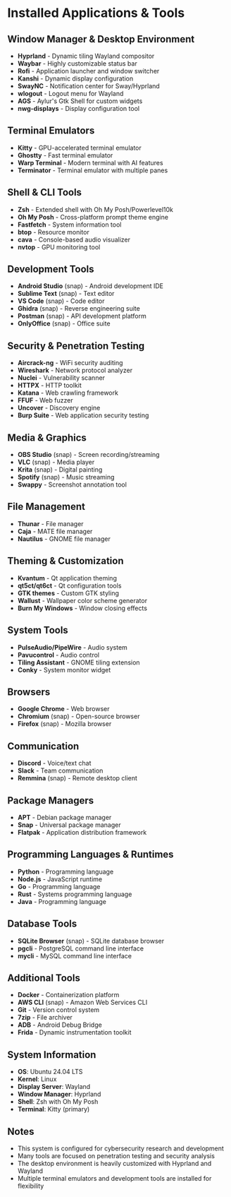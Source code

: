 # Installed Applications & Tools

## Window Manager & Desktop Environment
- **Hyprland** - Dynamic tiling Wayland compositor
- **Waybar** - Highly customizable status bar
- **Rofi** - Application launcher and window switcher
- **Kanshi** - Dynamic display configuration
- **SwayNC** - Notification center for Sway/Hyprland
- **wlogout** - Logout menu for Wayland
- **AGS** - Aylur's Gtk Shell for custom widgets
- **nwg-displays** - Display configuration tool

## Terminal Emulators
- **Kitty** - GPU-accelerated terminal emulator
- **Ghostty** - Fast terminal emulator
- **Warp Terminal** - Modern terminal with AI features
- **Terminator** - Terminal emulator with multiple panes

## Shell & CLI Tools
- **Zsh** - Extended shell with Oh My Posh/Powerlevel10k
- **Oh My Posh** - Cross-platform prompt theme engine
- **Fastfetch** - System information tool
- **btop** - Resource monitor
- **cava** - Console-based audio visualizer
- **nvtop** - GPU monitoring tool

## Development Tools
- **Android Studio** (snap) - Android development IDE
- **Sublime Text** (snap) - Text editor
- **VS Code** (snap) - Code editor
- **Ghidra** (snap) - Reverse engineering suite
- **Postman** (snap) - API development platform
- **OnlyOffice** (snap) - Office suite

## Security & Penetration Testing
- **Aircrack-ng** - WiFi security auditing
- **Wireshark** - Network protocol analyzer
- **Nuclei** - Vulnerability scanner
- **HTTPX** - HTTP toolkit
- **Katana** - Web crawling framework
- **FFUF** - Web fuzzer
- **Uncover** - Discovery engine
- **Burp Suite** - Web application security testing

## Media & Graphics
- **OBS Studio** (snap) - Screen recording/streaming
- **VLC** (snap) - Media player
- **Krita** (snap) - Digital painting
- **Spotify** (snap) - Music streaming
- **Swappy** - Screenshot annotation tool

## File Management
- **Thunar** - File manager
- **Caja** - MATE file manager
- **Nautilus** - GNOME file manager

## Theming & Customization
- **Kvantum** - Qt application theming
- **qt5ct/qt6ct** - Qt configuration tools
- **GTK themes** - Custom GTK styling
- **Wallust** - Wallpaper color scheme generator
- **Burn My Windows** - Window closing effects

## System Tools
- **PulseAudio/PipeWire** - Audio system
- **Pavucontrol** - Audio control
- **Tiling Assistant** - GNOME tiling extension
- **Conky** - System monitor widget

## Browsers
- **Google Chrome** - Web browser
- **Chromium** (snap) - Open-source browser
- **Firefox** (snap) - Mozilla browser

## Communication
- **Discord** - Voice/text chat
- **Slack** - Team communication
- **Remmina** (snap) - Remote desktop client

## Package Managers
- **APT** - Debian package manager
- **Snap** - Universal package manager
- **Flatpak** - Application distribution framework

## Programming Languages & Runtimes
- **Python** - Programming language
- **Node.js** - JavaScript runtime
- **Go** - Programming language
- **Rust** - Systems programming language
- **Java** - Programming language

## Database Tools
- **SQLite Browser** (snap) - SQLite database browser
- **pgcli** - PostgreSQL command line interface
- **mycli** - MySQL command line interface

## Additional Tools
- **Docker** - Containerization platform
- **AWS CLI** (snap) - Amazon Web Services CLI
- **Git** - Version control system
- **7zip** - File archiver
- **ADB** - Android Debug Bridge
- **Frida** - Dynamic instrumentation toolkit

## System Information
- **OS**: Ubuntu 24.04 LTS
- **Kernel**: Linux
- **Display Server**: Wayland
- **Window Manager**: Hyprland
- **Shell**: Zsh with Oh My Posh
- **Terminal**: Kitty (primary)

## Notes
- This system is configured for cybersecurity research and development
- Many tools are focused on penetration testing and security analysis
- The desktop environment is heavily customized with Hyprland and Wayland
- Multiple terminal emulators and development tools are installed for flexibility
